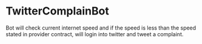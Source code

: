 # TwitterComplainBot
Bot will check current internet speed and if the speed is less than the speed stated in provider contract, will login into twitter and tweet a complaint.
